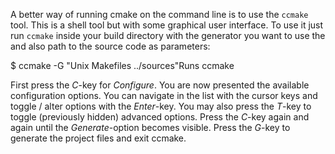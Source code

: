 A better way of running cmake on the command line is to use the `ccmake` tool. This is a shell tool but with some graphical user interface. To use it just run `ccmake` inside your build directory with the generator you want to use the and also path to the source code as parameters:

<span class="codeline">$ ccmake -G "Unix Makefiles ../sources"<span></span>Runs ccmake</span>

First press the *C*-key for *Configure*. You are now presented the available configuration options. You can navigate in the list with the cursor keys and toggle / alter options with the *Enter*-key. You may also press the *T*-key to toggle (previously hidden) advanced options. Press the *C*-key again and again until the *Generate*-option becomes visible. Press the *G*-key to generate the project files and exit ccmake.
